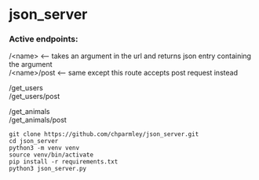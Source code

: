 # json_server <br>

<h3>Active endpoints:</h3>
/&lt;name&gt;     <-- takes an argument in the url and returns json entry containing the argument <br>
/&lt;name&gt;/post    <-- same except this route accepts post request instead <br>
                 
/get_users <br>
/get_users/post <br>
                 
/get_animals <br>
/get_animals/post <br>

```
git clone https://github.com/chparmley/json_server.git
cd json_server
python3 -m venv venv
source venv/bin/activate
pip install -r requirements.txt
python3 json_server.py
```
